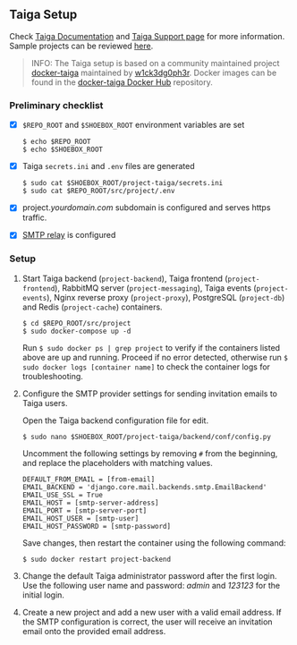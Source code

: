 ## Taiga Setup

Check [Taiga Documentation](https://taigaio.github.io/taiga-doc/dist/) and [Taiga Support page](https://tree.taiga.io/support/) for more information. Sample projects can be reviewed [here](https://tree.taiga.io/discover).

> INFO: The Taiga setup is based on a community maintained project [docker-taiga](https://github.com/docker-taiga/) maintained by [w1ck3dg0ph3r](https://github.com/w1ck3dg0ph3r). Docker images can be found in the [docker-taiga Docker Hub](https://hub.docker.com/u/dockertaiga) repository.


### Preliminary checklist

- [x] `$REPO_ROOT` and `$SHOEBOX_ROOT` environment variables are set

    ```
    $ echo $REPO_ROOT
    $ echo $SHOEBOX_ROOT
    ```

- [x] Taiga `secrets.ini` and `.env` files are generated

    ```
    $ sudo cat $SHOEBOX_ROOT/project-taiga/secrets.ini
    $ sudo cat $REPO_ROOT/src/project/.env
    ```

- [x] project._yourdomain.com_ subdomain is configured and serves https traffic.

- [x] [SMTP relay](/src/vault/README.md##smtp-relay) is configured


### Setup

 1. Start Taiga backend (`project-backend`), Taiga frontend (`project-frontend`), RabbitMQ server (`project-messaging`), Taiga events (`project-events`), Nginx reverse proxy (`project-proxy`), PostgreSQL (`project-db`) and Redis (`project-cache`) containers.

    ```
    $ cd $REPO_ROOT/src/project
    $ sudo docker-compose up -d
    ```

    Run `$ sudo docker ps | grep project` to verify if the containers listed above are up and running. Proceed if no error detected, otherwise run `$ sudo docker logs [container name]` to check the container logs for troubleshooting.

2. Configure the SMTP provider settings for sending invitation emails to Taiga users.

    Open the Taiga backend configuration file for edit.

    ```
    $ sudo nano $SHOEBOX_ROOT/project-taiga/backend/conf/config.py
    ```

    Uncomment the following settings by removing `#` from the beginning, and replace the placeholders with matching values.

    ```
    DEFAULT_FROM_EMAIL = [from-email]
    EMAIL_BACKEND = 'django.core.mail.backends.smtp.EmailBackend'
    EMAIL_USE_SSL = True
    EMAIL_HOST = [smtp-server-address]
    EMAIL_PORT = [smtp-server-port]
    EMAIL_HOST_USER = [smtp-user]
    EMAIL_HOST_PASSWORD = [smtp-password]
    ```

    Save changes, then restart the container using the following command:

    ```
    $ sudo docker restart project-backend
    ```

3. Change the default Taiga administrator password after the first login. Use the following user name and password: _admin_ and _123123_ for the initial login.

4. Create a new project and add a new user with a valid email address. If the SMTP configuration is correct, the user will receive an invitation email onto the provided email address.

